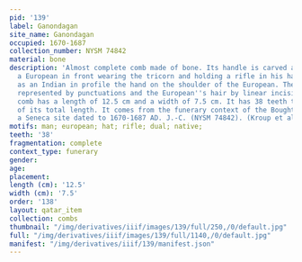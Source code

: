 ```yaml
---
pid: '139'
label: Ganondagan
site_name: Ganondagan
occupied: 1670-1687
collection_number: NYSM 74842
material: bone
description: 'Almost complete comb made of bone. Its handle is carved and depicts
  a European in front wearing the tricorn and holding a rifle in his hand as well
  as an Indian in profile the hand on the shoulder of the European. Their eyes are
  represented by punctuations and the European''s hair by linear incisions. T his
  comb has a length of 12.5 cm and a width of 7.5 cm. It has 38 teeth that form 28%
  of its total length. It comes from the funerary context of the Boughton Hill site
  a Seneca site dated to 1670-1687 AD. J.-C. (NYSM 74842). (Kroup et al. 1986: 40'
motifs: man; european; hat; rifle; dual; native;
teeth: '38'
fragmentation: complete
context_type: funerary
gender:
age:
placement:
length (cm): '12.5'
width (cm): '7.5'
order: '138'
layout: qatar_item
collection: combs
thumbnail: "/img/derivatives/iiif/images/139/full/250,/0/default.jpg"
full: "/img/derivatives/iiif/images/139/full/1140,/0/default.jpg"
manifest: "/img/derivatives/iiif/139/manifest.json"
---
```

